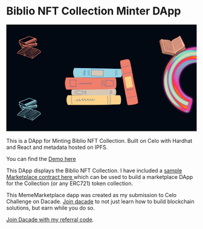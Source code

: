 # Biblio NFT Collection Minter DApp
![dapp cover image with books](./src/assets/img/cover.png "BiblioNFT Collection")

This is a DApp for Minting Biblio NFT Collection. Built on Celo with Hardhat and React and metadata hosted on IPFS.

You can find the [Demo here](https://aishat-akinyemi.github.io/BiblioNFT-DAPP/)

This DApp displays the Biblio NFT Collection. I have included a [sample Marketplace contract here ](https://github.com/Aishat-Akinyemi/BiblioNFT-DAPP/blob/master/contracts/BiblioMarketPlace.sol) which can be used to build a marketplace DApp for the Collection (or any ERC721) token collection.










This MemeMarketplace dapp was created as my submission to Celo Challenge on Dacade. [Join dacade](https://dacade.org/signup?invite=aishatakinyemi) to not just learn how to build blockchain solutions, but earn while you do so. 

[Join Dacade with my referral code](https://dacade.org/signup?invite=aishatakinyemi).
